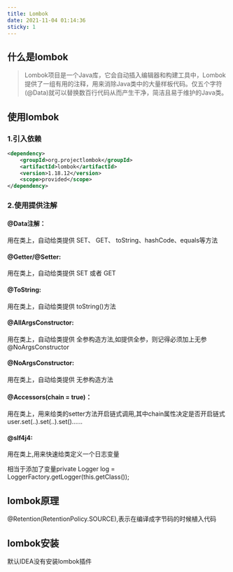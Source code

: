 ```yaml
---
title: Lombok
date: 2021-11-04 01:14:36
sticky: 1
---
```


## 什么是lombok

> Lombok项目是一个Java库，它会自动插入编辑器和构建工具中，Lombok提供了一组有用的注释，用来消除Java类中的大量样板代码。仅五个字符(@Data)就可以替换数百行代码从而产生干净，简洁且易于维护的Java类。

## 使用lombok

### 1.引入依赖

```xml
<dependency>
    <groupId>org.projectlombok</groupId>
    <artifactId>lombok</artifactId>
    <version>1.18.12</version>
    <scope>provided</scope>
</dependency>
```

### 2.使用提供注解

#### @Data注解：

用在类上，自动给类提供 SET、 GET、 toString、hashCode、equals等方法

#### @Getter/@Setter: 

用在类上，自动给类提供 SET 或者 GET

#### @ToString:

 用在类上，自动给类提供 toString()方法

#### @AllArgsConstructor:

用在类上，自动给类提供 全参构造方法,如提供全参，则记得必须加上无参@NoArgsConstructor

#### @NoArgsConstructor:

用在类上，自动给类提供 无参构造方法

#### @Accessors(chain = true)：

用在类上，用来给类的setter方法开启链式调用,其中chain属性决定是否开启链式
    user.set(..).set(..).set()......

#### @slf4j4:

用在类上,用来快速给类定义一个日志变量

相当于添加了变量private Logger log = LoggerFactory.getLogger(this.getClass());

## lombok原理

@Retention(RetentionPolicy.SOURCE),表示在编译成字节码的时候植入代码

## lombok安装

默认IDEA没有安装lombok插件
